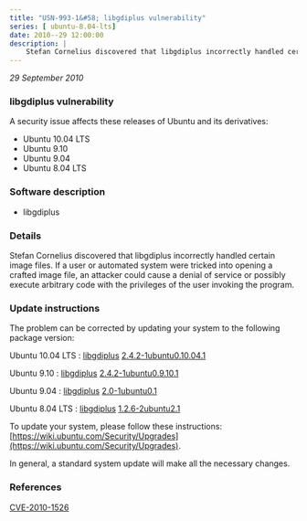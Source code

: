 ```yaml
---
title: "USN-993-1&#58; libgdiplus vulnerability"
series: [ ubuntu-8.04-lts]
date: 2010--29 12:00:00
description: |
    Stefan Cornelius discovered that libgdiplus incorrectly handled certain image files. If a user or automated system were tricked into opening a crafted image file, an attacker could cause a denial of service or possibly execute arbitrary code with the privileges of the user invoking the program. 
--- 
```

 
 

*29 September 2010*

### libgdiplus vulnerability

A security issue affects these releases of Ubuntu and its derivatives:

* Ubuntu 10.04 LTS
* Ubuntu 9.10
* Ubuntu 9.04
* Ubuntu 8.04 LTS

### Software description

* libgdiplus 

### Details

Stefan Cornelius discovered that libgdiplus incorrectly handled certain image files. If a user or automated system were tricked into opening a crafted image file, an attacker could cause a denial of service or possibly execute arbitrary code with the privileges of the user invoking the program. 

### Update instructions

The problem can be corrected by updating your system to the following package version:

Ubuntu 10.04 LTS
 : [libgdiplus](https://launchpad.net/ubuntu/+source/libgdiplus) <span> [2.4.2-1ubuntu0.10.04.1](https://launchpad.net/ubuntu/+source/libgdiplus/2.4.2-1ubuntu0.10.04.1) </span> 

Ubuntu 9.10
 : [libgdiplus](https://launchpad.net/ubuntu/+source/libgdiplus) <span> [2.4.2-1ubuntu0.9.10.1](https://launchpad.net/ubuntu/+source/libgdiplus/2.4.2-1ubuntu0.9.10.1) </span> 

Ubuntu 9.04
 : [libgdiplus](https://launchpad.net/ubuntu/+source/libgdiplus) <span> [2.0-1ubuntu0.1](https://launchpad.net/ubuntu/+source/libgdiplus/2.0-1ubuntu0.1) </span> 

Ubuntu 8.04 LTS
 : [libgdiplus](https://launchpad.net/ubuntu/+source/libgdiplus) <span> [1.2.6-2ubuntu2.1](https://launchpad.net/ubuntu/+source/libgdiplus/1.2.6-2ubuntu2.1) </span> 

To update your system, please follow these instructions: [https://wiki.ubuntu.com/Security/Upgrades](https://wiki.ubuntu.com/Security/Upgrades).

In general, a standard system update will make all the necessary changes. 

### References

 
 [CVE-2010-1526](http://people.ubuntu.com/~ubuntu-security/cve/CVE-2010-1526)
 

